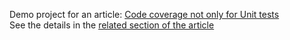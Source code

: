 Demo project for an article: [Code coverage not only for Unit tests](https://github.com/jonatan-ivanov/articles/blob/master/Code_coverage_not_only_for_Unit_tests/Code_coverage_not_only_for_Unit_tests.md)  
See the details in the [related section of the article](https://github.com/jonatan-ivanov/articles/blob/master/Code_coverage_not_only_for_Unit_tests/Code_coverage_not_only_for_Unit_tests.md#picking-the-right-coverage-tool)
